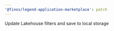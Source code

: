 ```yaml
---
'@finos/legend-application-marketplace': patch
---
```


Update Lakehouse filters and save to local storage
